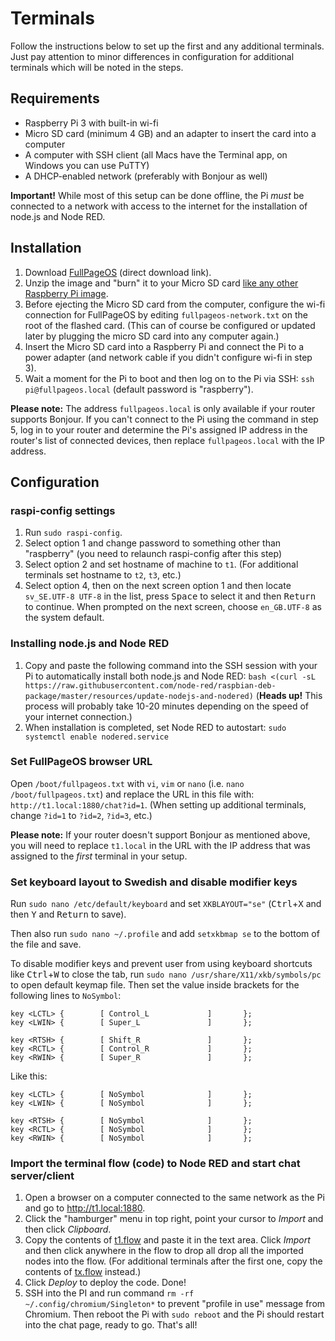 # Terminals

Follow the instructions below to set up the first and any additional terminals. Just pay attention to minor differences in configuration for additional terminals which will be noted in the steps.

## Requirements

* Raspberry Pi 3 with built-in wi-fi
* Micro SD card (minimum 4 GB) and an adapter to insert the card into a computer
* A computer with SSH client (all Macs have the Terminal app, on Windows you can use PuTTY)
* A DHCP-enabled network (preferably with Bonjour as well)

**Important!** While most of this setup can be done offline, the Pi *must* be connected to a network with access to the internet for the installation of node.js and Node RED.

## Installation

1. Download [FullPageOS](http://docstech.net/FullPageOS/2017-06-24_2017-06-21-fullpageos-jessie-lite-0.7.0.zip) (direct download link).
2. Unzip the image and "burn" it to your Micro SD card [like any other Raspberry Pi image](https://www.raspberrypi.org/documentation/installation/installing-images/README.md).
3. Before ejecting the Micro SD card from the computer, configure the wi-fi connection for FullPageOS by editing `fullpageos-network.txt` on the root of the flashed card. (This can of course be configured or updated later by plugging the micro SD card into any computer again.)
4. Insert the Micro SD card into a Raspberry Pi and connect the Pi to a power adapter (and network cable if you didn't configure wi-fi in step 3).
5. Wait a moment for the Pi to boot and then log on to the Pi via SSH: `ssh pi@fullpageos.local` (default password is "raspberry").

**Please note:** The address `fullpageos.local` is only available if your router supports Bonjour. If you can't connect to the Pi using the command in step 5, log in to your router and determine the Pi's assigned IP address in the router's list of connected devices, then replace `fullpageos.local` with the IP address.

## Configuration

### raspi-config settings

1. Run `sudo raspi-config`.
2. Select option 1 and change password to something other than "raspberry" (you need to relaunch raspi-config after this step)
3. Select option 2 and set hostname of machine to `t1`. (For additional terminals set hostname to `t2`, `t3`, etc.)
4. Select option 4, then on the next screen option 1 and then locate `sv_SE.UTF-8 UTF-8` in the list, press <kbd>Space</kbd> to select it and then <kbd>Return</kbd> to continue. When prompted on the next screen, choose `en_GB.UTF-8` as the system default.

### Installing node.js and Node RED

1. Copy and paste the following command into the SSH session with your Pi to automatically install both node.js and Node RED: `bash <(curl -sL https://raw.githubusercontent.com/node-red/raspbian-deb-package/master/resources/update-nodejs-and-nodered)` (**Heads up!** This process will probably take 10-20 minutes depending on the speed of your internet connection.)
2. When installation is completed, set Node RED to autostart: `sudo systemctl enable nodered.service`

### Set FullPageOS browser URL

Open `/boot/fullpageos.txt` with `vi`, `vim` or `nano` (i.e. `nano /boot/fullpageos.txt`) and replace the URL in this file with: `http://t1.local:1880/chat?id=1`. (When setting up additional terminals, change `?id=1` to `?id=2`, `?id=3`, etc.)

**Please note:** If your router doesn't support Bonjour as mentioned above, you will need to replace `t1.local` in the URL with the IP address that was assigned to the *first* terminal in your setup.

### Set keyboard layout to Swedish and disable modifier keys

Run `sudo nano /etc/default/keyboard` and set `XKBLAYOUT="se"` (<kbd>Ctrl</kbd>+<kbd>X</kbd> and then <kbd>Y</kbd> and <kbd>Return</kbd> to save).

Then also run `sudo nano ~/.profile` and add `setxkbmap se` to the bottom of the file and save.

To disable modifier keys and prevent user from using keyboard shortcuts like <kbd>Ctrl</kbd>+<kbd>W</kbd> to close the tab, run `sudo nano /usr/share/X11/xkb/symbols/pc` to open default keymap file. Then set the value inside brackets for the following lines to `NoSymbol`:

```
key <LCTL> {        [ Control_L             ]       };
key <LWIN> {        [ Super_L               ]       };

key <RTSH> {        [ Shift_R               ]       };
key <RCTL> {        [ Control_R             ]       };
key <RWIN> {        [ Super_R               ]       };
```
Like this:
```
key <LCTL> {        [ NoSymbol              ]       };
key <LWIN> {        [ NoSymbol              ]       };

key <RTSH> {        [ NoSymbol              ]       };
key <RCTL> {        [ NoSymbol              ]       };
key <RWIN> {        [ NoSymbol              ]       };
```

### Import the terminal flow (code) to Node RED and start chat server/client

1. Open a browser on a computer connected to the same network as the Pi and go to http://t1.local:1880.
2. Click the "hamburger" menu in top right, point your cursor to *Import* and then click *Clipboard*.
3. Copy the contents of [t1.flow](https://raw.githubusercontent.com/vtamm/terminals/master/t1.flow) and paste it in the text area. Click *Import* and then click anywhere in the flow to drop all drop all the imported nodes into the flow. (For additional terminals after the first one, copy the contents of [tx.flow](https://raw.githubusercontent.com/vtamm/terminals/master/tx.flow) instead.)
4. Click *Deploy* to deploy the code. Done!
5. SSH into the PI and run command `rm -rf ~/.config/chromium/Singleton*` to prevent "profile in use" message from Chromium. Then reboot the Pi with `sudo reboot` and the Pi should restart into the chat page, ready to go. That's all!
